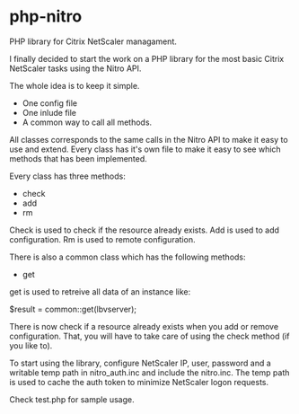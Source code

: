 # php-nitro
PHP library for Citrix NetScaler managament.

I finally decided to start the work on a PHP library for the most basic Citrix NetScaler tasks using the Nitro API.

The whole idea is to keep it simple. 
 - One config file
 - One inlude file
 - A common way to call all methods.
 
All classes corresponds to the same calls in the Nitro API to make it easy to use and extend. Every class has it's own file to make it easy to see which methods that has been implemented.

Every class has three methods:
 - check
 - add
 - rm

Check is used to check if the resource already exists.
Add is used to add configuration.
Rm is used to remote configuration.

There is also a common class which has the following methods:
 - get

get is used to retreive all data of an instance like:

$result = common::get(lbvserver);

There is now check if a resource already exists when you add or remove configuration. That, you will have to take care of using the check method (if you like to).

To start using the library, configure NetScaler IP, user, password and a writable temp path in nitro_auth.inc and include the nitro.inc.
The temp path is used to cache the auth token to minimize NetScaler logon requests.

Check test.php for sample usage.
